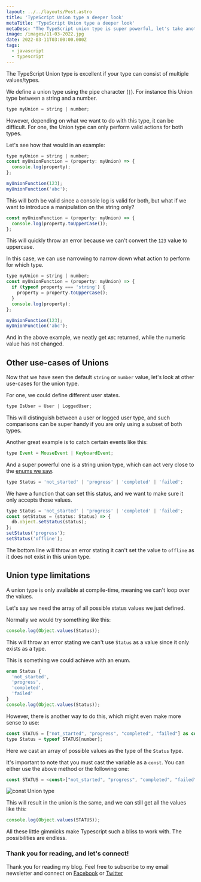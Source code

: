 ```yaml
---
layout: ../../layouts/Post.astro
title: 'TypeScript Union type a deeper look'
metaTitle: 'TypeScript Union type a deeper look'
metaDesc: "The TypeScript union type is super powerful, let's take another look at what it can do"
image: /images/11-03-2022.jpg
date: 2022-03-11T03:00:00.000Z
tags:
  - javascript
  - typescript
---
```


The TypeScript Union type is excellent if your type can consist of multiple values/types.

We define a union type using the pipe character (`|`).
For instance this Union type between a string and a number.

```js
type myUnion = string | number;
```

However, depending on what we want to do with this type, it can be difficult.
For one, the Union type can only perform valid actions for both types.

Let's see how that would in an example:

```js
type myUnion = string | number;
const myUnionFunction = (property: myUnion) => {
  console.log(property);
};

myUnionFunction(123);
myUnionFunction('abc');
```

This will both be valid since a console log is valid for both, but what if we want to introduce a manipulation on the string only?

```js
const myUnionFunction = (property: myUnion) => {
  console.log(property.toUpperCase());
};
```

This will quickly throw an error because we can't convert the `123` value to uppercase.

In this case, we can use narrowing to narrow down what action to perform for which type.

```js
type myUnion = string | number;
const myUnionFunction = (property: myUnion) => {
  if (typeof property === 'string') {
    property = property.toUpperCase();
  }
  console.log(property);
};

myUnionFunction(123);
myUnionFunction('abc');
```

And in the above example, we neatly get `ABC` returned, while the numeric value has not changed.

## Other use-cases of Unions

Now that we have seen the default `string` or `number` value, let's look at other use-cases for the union type.

For one, we could define different user states.

```js
type IsUser = User | LoggedUser;
```

This will distinguish between a user or logged user type, and such comparisons can be super handy if you are only using a subset of both types.

Another great example is to catch certain events like this:

```js
type Event = MouseEvent | KeyboardEvent;
```

And a super powerful one is a string union type, which can act very close to the [enums we saw](https://daily-dev-tips.com/posts/typescript-how-to-use-enums/).

```js
type Status = 'not_started' | 'progress' | 'completed' | 'failed';
```

We have a function that can set this status, and we want to make sure it only accepts those values.

```js
type Status = 'not_started' | 'progress' | 'completed' | 'failed';
const setStatus = (status: Status) => {
  db.object.setStatus(status);
};
setStatus('progress');
setStatus('offline');
```

The bottom line will throw an error stating it can't set the value to `offline` as it does not exist in this union type.

## Union type limitations

A union type is only available at compile-time, meaning we can't loop over the values.

Let's say we need the array of all possible status values we just defined.

Normally we would try something like this:

```js
console.log(Object.values(Status));
```

This will throw an error stating we can't use `Status` as a value since it only exists as a type.

This is something we could achieve with an enum.

```js
enum Status {
  'not_started',
  'progress',
  'completed',
  'failed'
}
console.log(Object.values(Status));
```

However, there is another way to do this, which might even make more sense to use:

```js
const STATUS = ["not_started", "progress", "completed", "failed"] as const;
type Status = typeof STATUS[number];
```

Here we cast an array of possible values as the type of the `Status` type.

It's important to note that you must cast the variable as a `const`. You can either use the above method or the following one:

```js
const STATUS = <const>["not_started", "progress", "completed", "failed"];
```

![const Union type](https://cdn.hashnode.com/res/hashnode/image/upload/v1646201199188/gQLHddORJ.png)

This will result in the union is the same, and we can still get all the values like this:

```js
console.log(Object.values(STATUS));
```

All these little gimmicks make Typescript such a bliss to work with.
The possibilities are endless.

### Thank you for reading, and let's connect!

Thank you for reading my blog. Feel free to subscribe to my email newsletter and connect on [Facebook](https://www.facebook.com/DailyDevTipsBlog) or [Twitter](https://twitter.com/DailyDevTips1)
